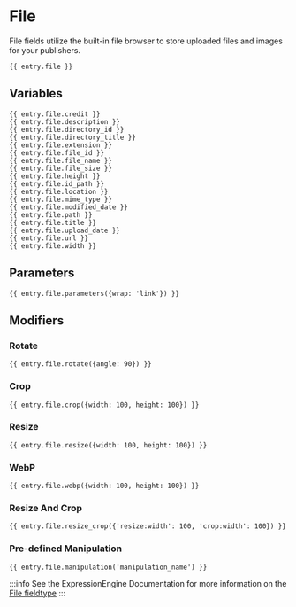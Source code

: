 # File

File fields utilize the built-in file browser to store uploaded files and images for your publishers.

```twig
{{ entry.file }}
```

## Variables

```twig
{{ entry.file.credit }}
{{ entry.file.description }}
{{ entry.file.directory_id }}
{{ entry.file.directory_title }}
{{ entry.file.extension }}
{{ entry.file.file_id }}
{{ entry.file.file_name }}
{{ entry.file.file_size }}
{{ entry.file.height }}
{{ entry.file.id_path }}
{{ entry.file.location }}
{{ entry.file.mime_type }}
{{ entry.file.modified_date }}
{{ entry.file.path }}
{{ entry.file.title }}
{{ entry.file.upload_date }}
{{ entry.file.url }}
{{ entry.file.width }}
```

## Parameters

```twig
{{ entry.file.parameters({wrap: 'link'}) }}
```

## Modifiers

### Rotate
```twig
{{ entry.file.rotate({angle: 90}) }}
```

### Crop
```twig
{{ entry.file.crop({width: 100, height: 100}) }}
```

### Resize
```twig
{{ entry.file.resize({width: 100, height: 100}) }}
```

### WebP
```twig
{{ entry.file.webp({width: 100, height: 100}) }}
```

### Resize And Crop
```twig
{{ entry.file.resize_crop({'resize:width': 100, 'crop:width': 100}) }}
```

### Pre-defined Manipulation
```twig
{{ entry.file.manipulation('manipulation_name') }}
```

:::info
See the ExpressionEngine Documentation for more information on the [File fieldtype](https://docs.expressionengine.com/latest/fieldtypes/file.html)
:::